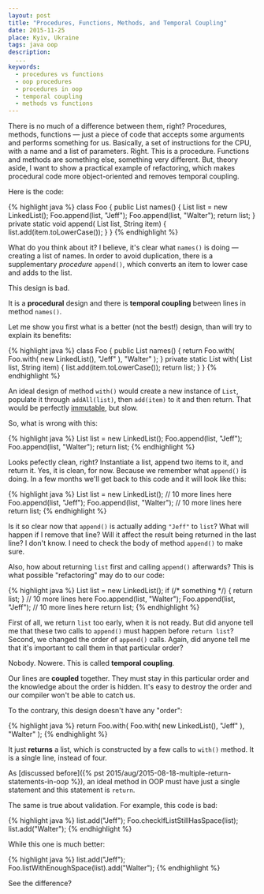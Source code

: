 ```yaml
---
layout: post
title: "Procedures, Functions, Methods, and Temporal Coupling"
date: 2015-11-25
place: Kyiv, Ukraine
tags: java oop
description:
  ...
keywords:
  - procedures vs functions
  - oop procedures
  - procedures in oop
  - temporal coupling
  - methods vs functions
---
```


There is no much of a difference between them, right? Procedures,
methods, functions &mdash; just a piece of code that accepts some
arguments and performs something for us. Basically, a set of
instructions for the CPU, with a name and a list of parameters. Right.
This is a procedure. Functions and methods are something else, something
very different. But, theory aside, I want to show a practical example
of refactoring, which makes procedural code more object-oriented and
removes temporal coupling.

<!--more-->

Here is the code:

{% highlight java %}
class Foo {
  public List<String> names() {
    List<String> list = new LinkedList();
    Foo.append(list, "Jeff");
    Foo.append(list, "Walter");
    return list;
  }
  private static void append(
    List<String> list, String item) {
    list.add(item.toLowerCase());
  }
}
{% endhighlight %}

What do you think about it? I believe, it's clear what `names()` is doing &mdash;
creating a list of names. In order to avoid duplication, there is a supplementary
_procedure_ `append()`, which converts an item to lower case and adds to the
list.

This design is bad.

It is a **procedural** design and there is **temporal coupling** between
lines in method `names()`.

Let me show you first what is a better (not the best!) design,
than will try to explain its benefits:

{% highlight java %}
class Foo {
  public List<String> names() {
    return Foo.with(
      Foo.with(
        new LinkedList(),
        "Jeff"
      ),
      "Walter"
    );
  }
  private static List<String> with(
    List<String> list, String item) {
    list.add(item.toLowerCase());
    return list;
  }
}
{% endhighlight %}

An ideal design of method `with()` would create a new instance of
`List`, populate it through `addAll(list)`, then `add(item)` to it and
then return. That would be perfectly
[immutable](http://www.yegor256.com/2014/06/09/objects-should-be-immutable.html),
but slow.

So, what is wrong with this:

{% highlight java %}
List<String> list = new LinkedList();
Foo.append(list, "Jeff");
Foo.append(list, "Walter");
return list;
{% endhighlight %}

Looks pefectly clean, right? Instantiate a list, append two items to it, and
return it. Yes, it is clean, for now. Because we remember what `append()` is
doing. In a few months we'll get back to this code and it will look like this:

{% highlight java %}
List<String> list = new LinkedList();
// 10 more lines here
Foo.append(list, "Jeff");
Foo.append(list, "Walter");
// 10 more lines here
return list;
{% endhighlight %}

Is it so clear now that `append()` is actually adding `"Jeff"` to `list`? What
will happen if I remove that line? Will it affect the result being
returned in the last line? I don't know. I need to check the body of method
`append()` to make sure.

Also, how about returning `list` first and calling `append()` afterwards? This
is what possible "refactoring" may do to our code:

{% highlight java %}
List<String> list = new LinkedList();
if (/* something */) {
  return list;
}
// 10 more lines here
Foo.append(list, "Walter");
Foo.append(list, "Jeff");
// 10 more lines here
return list;
{% endhighlight %}

First of all, we return `list` too early, when it is not ready. But did anyone
tell me that these two calls to `append()` must happen before `return list`?
Second, we changed the order of `append()` calls. Again, did anyone tell me
that it's important to call them in that particular order?

Nobody. Nowere. This is called **temporal coupling**.

Our lines are **coupled** together. They must stay in this particular order and the
knowledge about the order is hidden. It's easy to destroy
the order and our compiler won't be able to catch us.

To the contrary, this design doesn't have any "order":

{% highlight java %}
return Foo.with(
  Foo.with(
    new LinkedList(),
    "Jeff"
  ),
  "Walter"
);
{% endhighlight %}

It just **returns** a list, which is constructed by a few calls to `with()`
method. It is a single line, instead of four.

As [discussed before]({% pst 2015/aug/2015-08-18-multiple-return-statements-in-oop %}),
an ideal method in OOP must have just a single statement and this statement is
`return`.

The same is true about validation. For example, this code is bad:

{% highlight java %}
list.add("Jeff");
Foo.checkIfListStillHasSpace(list);
list.add("Walter");
{% endhighlight %}

While this one is much better:

{% highlight java %}
list.add("Jeff");
Foo.listWithEnoughSpace(list).add("Walter");
{% endhighlight %}

See the difference?
